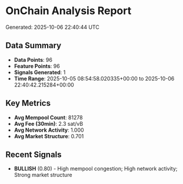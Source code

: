 # OnChain Analysis Report
Generated: 2025-10-06 22:40:44 UTC

## Data Summary
- **Data Points**: 96
- **Feature Points**: 96
- **Signals Generated**: 1
- **Time Range**: 2025-10-05 08:54:58.020335+00:00 to 2025-10-06 22:40:42.215284+00:00

## Key Metrics
- **Avg Mempool Count**: 81278
- **Avg Fee (30min)**: 2.3 sat/vB
- **Avg Network Activity**: 1.000
- **Avg Market Structure**: 0.701

## Recent Signals
- **BULLISH** (0.80) - High mempool congestion; High network activity; Strong market structure
